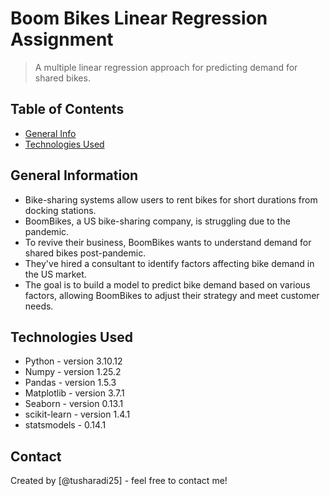 # Boom Bikes Linear Regression Assignment
> A multiple linear regression approach for predicting demand for shared bikes.


## Table of Contents
* [General Info](#general-information)
* [Technologies Used](#technologies-used)

<!-- You can include any other section that is pertinent to your problem -->

## General Information
-  Bike-sharing systems allow users to rent bikes for short durations from docking stations.
- BoomBikes, a US bike-sharing company, is struggling due to the pandemic.
- To revive their business, BoomBikes wants to understand demand for shared bikes post-pandemic.
- They've hired a consultant to identify factors affecting bike demand in the US market.
- The goal is to build a model to predict bike demand based on various factors, allowing BoomBikes to adjust their strategy and meet customer needs.


## Technologies Used
- Python - version 3.10.12
- Numpy - version 1.25.2
- Pandas - version 1.5.3
- Matplotlib - version 3.7.1
- Seaborn - version 0.13.1
- scikit-learn - version 1.4.1
- statsmodels - 0.14.1

## Contact
Created by [@tusharadi25] - feel free to contact me!